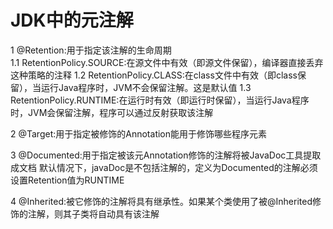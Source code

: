 # JDK中的元注解
1 @Retention:用于指定该注解的生命周期  
1.1 RetentionPolicy.SOURCE:在源文件中有效（即源文件保留），编译器直接丢弃这种策略的注释
1.2 RetentionPolicy.CLASS:在class文件中有效（即class保留），当运行Java程序时，JVM不会保留注解。这是默认值
1.3 RetentionPolicy.RUNTIME:在运行时有效（即运行时保留），当运行Java程序时，JVM会保留注解，程序可以通过反射获取该注解  

2 @Target:用于指定被修饰的Annotation能用于修饰哪些程序元素  

3 @Documented:用于指定被该元Annotation修饰的注解将被JavaDoc工具提取成文档
默认情况下，javaDoc是不包括注解的，定义为Documented的注解必须设置Retention值为RUNTIME

4 @Inherited:被它修饰的注解将具有继承性。如果某个类使用了被@Inherited修饰的注解，则其子类将自动具有该注解

